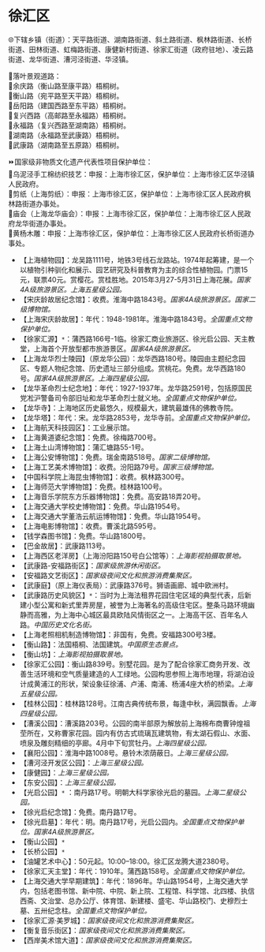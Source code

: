 # 徐汇区  
🌐下辖乡镇（街道）：天平路街道、湖南路街道、斜土路街道、枫林路街道、长桥街道、田林街道、虹梅路街道、康健新村街道、徐家汇街道（政府驻地）、凌云路街道、龙华街道、漕河泾街道、华泾镇。  
  
🧭落叶景观道路：  
🔸余庆路（衡山路至康平路）梧桐树。  
🔸衡山路（宛平路至天平路）梧桐树。  
🔸岳阳路（建国西路至东平路）梧桐树。  
🔸复兴西路（高邮路至永福路）梧桐树。  
🔸永福路（复兴西路至湖南路）梧桐树。  
🔸湖南路（永福路至武康路）梧桐树。  
🔸武康路（湖南路至五原路）梧桐树。  
  
⏩国家级非物质文化遗产代表性项目保护单位：  
🔸乌泥泾手工棉纺织技艺：申报：上海市徐汇区，保护单位：上海市徐汇区华泾镇人民政府。  
🔸剪纸（上海剪纸）：申报：上海市徐汇区，保护单位：上海市徐汇区人民政府枫林路街道办事处。  
🔸庙会（上海龙华庙会）：申报：上海市徐汇区，保护单位：上海市徐汇区人民政府龙华街道办事处。  
🔸黄杨木雕：申报：上海市徐汇区，保护单位：上海市徐汇区人民政府长桥街道办事处。    
  
* 【上海植物园】：龙吴路1111号，地铁3号线石龙路站。1974年起筹建，是一个以植物引种驯化和展示、园艺研究及科普教育为主的综合性植物园。门票15元，联票40元。赏樱花。赏桂胜地。2015年3月27-5月31日上海花展。*国家4A级旅游景区。上海五星级公园。*  
* 【宋庆龄故居纪念馆】：收费。淮海中路1843号。*国家4A级旅游景区。国家二级博物馆。*  
* 【上海宋庆龄故居】：年代：1948-1981年。淮海中路1843号。*全国重点文物保护单位。*  
* 【徐家汇源】`*`：蒲西路166号-1临。徐家汇商业旅游区、徐光启公园、天主教堂，上海首个开放型都市旅游景区。*国家4A级旅游景区。*  
* 【上海龙华烈士陵园】（原龙华公园）：龙华西路180号。陵园由主题纪念园区、专题人物纪念馆、历史遗址三部分组成。赏桃花。免费。龙华西路180号。*国家4A级旅游景区。上海四星级公园。*  
* 【龙华革命烈士纪念地】：年代：1927-1937年。龙华路2591号，包括原国民党凇沪警备司令部旧址和龙华革命烈士就义地。*全国重点文物保护单位。*  
* 【龙华寺】：上海地区历史最悠久，规模最大，建筑最雄伟的佛教寺院。  
* 【龙华塔】：年代：宋。龙华路2853号，龙华寺前。*全国重点文物保护单位。*  
* 【上海航天科技园区】：工业展示馆。  
* 【上海黄道婆纪念馆】：免费。徐梅路700号。  
* 【上海土山湾博物馆】：蒲汇塘路55-1号。  
* 【上海公安博物馆】：免费。瑞金南路518号。*国家二级博物馆。*   
* 【上海工艺美术博物馆】：收费。汾阳路79号。*国家三级博物馆。*   
* 【中国科学院上海昆虫博物馆】：收费。枫林路300号。  
* 【上海师范大学博物馆】：免费。桂林路100号。  
* 【上海音乐学院东方乐器博物馆】：免费。高安路18弄20号。  
* 【上海交通大学校史博物馆】：免费。华山路1954号。  
* 【上海交通大学董浩云航运博物馆】：免费。华山路1954号。  
* 【上海电影博物馆】：收费。曹溪北路595号。  
* 【钱学森图书馆】：免费。华山路1800号。  
* 【巴金故居】：武康路113号。  
* 【上海西区老洋房】（上海汾阳路150号白公馆等）：*上海影视拍摄取景地。*  
* 【武康路-安福路街区】：*国家级旅游休闲街区。*    
* 【安福路文艺街区】：*国家级夜间文化和旅游消费集聚区。*  
* 【武康庭】（原上海仪表局）：武康路376号。狮语画廊、城中欧洲村。  
* 【武康路历史风貌区】`*`：当时为上海法租界花园住宅区域的典型代表，后新建小型公寓和新式里弄房屋，被誉为上海著名的高级住宅区。整条马路环境幽静而高雅，为上海中心城区最具欧陆风情街区之一。上海高干区、百年名人路。*中国历史文化名街。*  
* 【上海老照相机制造博物馆】：非国有，免费。安福路300号3楼。  
* 【衡山路】：法国梧桐、法国建筑。*中国原生态景点。*  
* 【衡山坊】：*上海影视拍摄取景地。*  
* 【徐家汇公园】：衡山路839号。别墅花园。是为了配合徐家汇商务开发、改善生活环境和空气质量建造的人工绿地。公园构思参照上海市地理，将湖泊设计成黄浦江的形状，架设象征徐浦、卢浦、南浦、杨浦4座大桥的桥梁。*上海五星级公园。*  
* 【桂林公园】：桂林路128号。江南古典传统布景，每逢中秋，满园飘香。*上海四星级公园。*  
* 【漕溪公园】：漕溪路203号。公园的南半部原为解放前上海棉布商曹钟煌祖茔所在，又称曹家花园。园内有仿古式琉璃瓦建筑物，有太湖石假山、水面、喷泉及雕刻精细的亭廊。4月中下旬赏牡丹。*上海四星级公园。*  
* 【襄阳公园】：淮海中路1008号。悬铃木浓荫蔽日。*上海三星级公园。*  
* 【漕河泾开发区公园】：*上海三星级公园。*  
* 【康健园】：*上海三星级公园。*  
* 【东安公园】：*上海三星级公园。*  
* 【光启公园】`*` ：南丹路17号。明朝大科学家徐光启的墓园。*上海二星级公园。*  
* 【徐光启纪念馆】：免费。南丹路17号。  
* 【徐光启墓】：年代：明。南丹路17号，光启公园内。*全国重点文物保护单位。国家4A级旅游景区。*  
* 【衡山公园】`*`  
* 【长桥公园】`*`  
* 【油罐艺术中心】：50元起。10:00–18:00。徐汇区龙腾大道2380号。  
* 【徐家汇天主堂】：年代：1910年。蒲西路158号。*全国重点文物保护单位。*  
* 【上海交通大学早期建筑】：年代：1896年。华山路1954号，上海交通大学内，包括老图书馆、新中院、中院、新上院、工程馆、科学馆、北四楼、执信西斋、文治堂、总办公厅、体育馆、新建楼、盛宅、华山路校门、史穆烈士墓、五卅纪念柱。*全国重点文物保护单位。*    
* 【徐家汇源·美罗城】：*国家级夜间文化和旅游消费集聚区。*  
* 【衡复音乐街区】：*国家级夜间文化和旅游消费集聚区。*    
* 【西岸美术馆大道】：*国家级夜间文化和旅游消费集聚区。*  